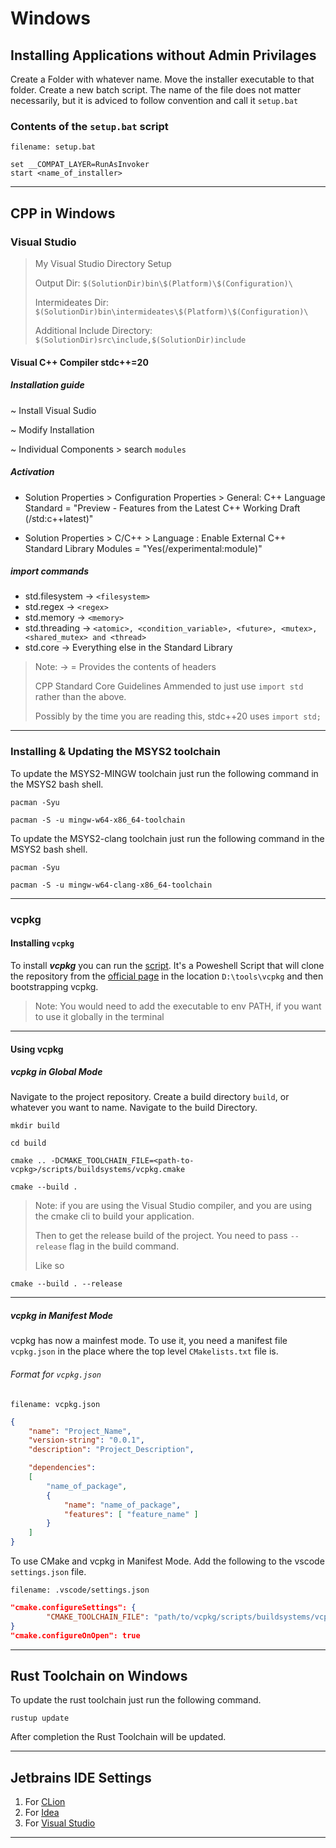 # Windows

## Installing Applications without Admin Privilages

Create a Folder with whatever name. Move the installer executable to that folder. Create a new batch script. The name of the file does not matter necessarily, but it is adviced to follow convention and call it `setup.bat`

### Contents of the `setup.bat` script

`filename: setup.bat`
```batch
set __COMPAT_LAYER=RunAsInvoker
start <name_of_installer>
```

---

## CPP in Windows

### Visual Studio

> My Visual Studio Directory Setup
>
> Output Dir: `$(SolutionDir)bin\$(Platform)\$(Configuration)\`
> 
> Intermideates Dir: `$(SolutionDir)bin\intermideates\$(Platform)\$(Configuration)\`
> 
> Additional Include Directory: `$(SolutionDir)src\include,$(SolutionDir)include`

#### Visual C++ Compiler stdc++=20

##### Installation guide

~ Install Visual Sudio

~ Modify Installation

~ Individual Components > search ` modules `

##### Activation

* Solution Properties > Configuration Properties > General: C++ Language Standard = "Preview - Features from the Latest C++ Working Draft (/std:c++latest)"

* Solution Properties > C/C++ > Language : Enable External C++ Standard Library Modules = "Yes(/experimental:module)"

##### import commands

* std.filesystem -> `<filesystem>`
* std.regex -> `<regex>`
* std.memory -> `<memory>`
* std.threading -> `<atomic>, <condition_variable>, <future>, <mutex>, <shared_mutex> and <thread>`
* std.core -> Everything else in the Standard Library

> Note: -> = Provides the contents of headers
>
> CPP Standard Core Guidelines Ammended to just use `import std` rather than the above.
>
> Possibly by the time you are reading this, stdc++20 uses `import std;`

---

### Installing & Updating the MSYS2 toolchain

To update the MSYS2-MINGW toolchain just run the following command in the MSYS2 bash shell.

```terminal
pacman -Syu

pacman -S -u mingw-w64-x86_64-toolchain
```

To update the MSYS2-clang toolchain just run the following command in the MSYS2 bash shell.

```terminal
pacman -Syu

pacman -S -u mingw-w64-clang-x86_64-toolchain
```

---

### vcpkg

#### Installing `vcpkg`

To install ***vcpkg*** you can run the [script](../scripts/upgrade-vcpkg.ps1). It's a
Poweshell Script that will clone the repository from the
[official page](https://github.com/microsoft/vcpkg.git) in the location `D:\tools\vcpkg`
and then bootstrapping vcpkg.

> Note: You would need to add the executable to env PATH, if you want to use it globally in the terminal

---

#### Using vcpkg

##### ***vcpkg*** in Global Mode

Navigate to the project repository. Create a build directory `build`, or whatever you want to name.
Navigate to the build Directory.

```terminal
mkdir build

cd build
```

```terminal
cmake .. -DCMAKE_TOOLCHAIN_FILE=<path-to-vcpkg>/scripts/buildsystems/vcpkg.cmake
```

```terminal
cmake --build .
```

> Note: if you are using the Visual Studio compiler,
> and you are using the cmake cli to build your application.
>
> Then to get the release build of the project.
> You need to pass `--release` flag in the build command. 
>
> Like so

```terminal
cmake --build . --release
```

---

##### ***vcpkg*** in Manifest Mode

vcpkg has now a mainfest mode. To use it, you need a manifest file `vcpkg.json` in the
place where the top level `CMakelists.txt` file is.

###### Format for `vcpkg.json`

`filename: vcpkg.json`
```json
{
    "name": "Project_Name",
    "version-string": "0.0.1",
    "description": "Project_Description",

    "dependencies":
    [
        "name_of_package",
        {
            "name": "name_of_package",
            "features": [ "feature_name" ]
        }
    ]
}
```

To use CMake and vcpkg in Manifest Mode. Add the following to the vscode `settings.json` file.

`filename: .vscode/settings.json`
```json
"cmake.configureSettings": {
        "CMAKE_TOOLCHAIN_FILE": "path/to/vcpkg/scripts/buildsystems/vcpkg.cmake"
}
"cmake.configureOnOpen": true
```

---

## Rust Toolchain on Windows

To update the rust toolchain just run the following command.

```terminal
rustup update
```

After completion the Rust Toolchain will be updated.

---

## Jetbrains IDE Settings

1. For [CLion](../.jetbrains-settings/CLion)
2. For [Idea](../.jetbrains-settings/Idea)
3. For [Visual Studio](../.visual-studio-settings)

---
